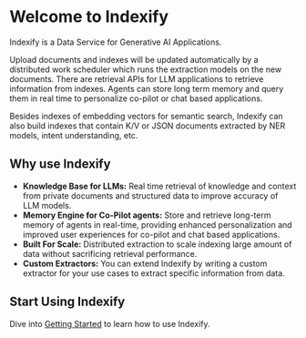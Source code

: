 # Welcome to Indexify

Indexify is a Data Service for Generative AI Applications.

Upload documents and indexes will be updated automatically by a distributed work scheduler which runs the extraction models on the new documents. 
There are retrieval APIs for LLM applications to retrieve information from indexes. Agents can store long term memory and query them in real time to personalize co-pilot or chat based applications.

Besides indexes of embedding vectors for semantic search, Indexify can also build indexes that contain K/V or JSON documents extracted by NER models, intent understanding, etc.

## Why use Indexify
* **Knowledge Base for LLMs:** Real time retrieval of knowledge and context from private documents and structured data to improve accuracy of LLM models.
* **Memory Engine for Co-Pilot agents:** Store and retrieve long-term memory of agents in real-time, providing enhanced personalization and improved user experiences for co-pilot and chat based applications.
* **Built For Scale:** Distributed extraction to scale indexing large amount of data without sacrificing retrieval performance.
* **Custom Extractors:** You can extend Indexify by writing a custom extractor for your use cases to extract specific information from data.

## Start Using Indexify
Dive into [Getting Started](getting_started.md) to learn how to use Indexify.
